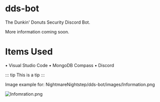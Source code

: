 # dds-bot
The Dunkin' Donuts Security Discord Bot.

More information coming soon.

# Items Used
• Visual Studio Code
• MongoDB Compass
• Discord

::: tip This is a tip :::

Image example for: NightmareNightstep/dds-bot/images/Information.png

![Infomration.png](https://cdn.discordapp.com/attachments/531969042135646209/533761072679878666/Information.png)
